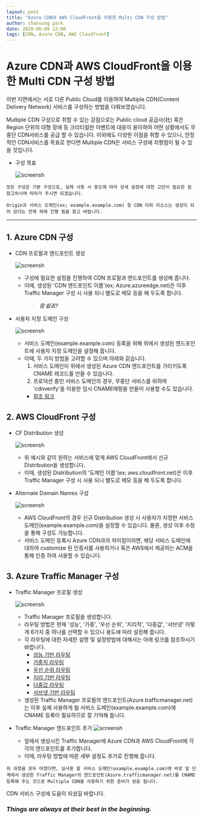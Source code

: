 ```yaml
---
layout: post
title: "Azure CDN와 AWS CloudFront을 이용한 Multi CDN 구성 방법"
author: chansung park
date: 2020-06-09 12:00
tags: [CDN, Azure CDN, AWS Cloudfront]
---
```


# Azure CDN과 AWS CloudFront을 이용한 Multi CDN 구성 방법

이번 지면에서는 서로 다른 Public Cloud를 이용하여 Multiple CDN(Content Delivery Network) 서비스를 구성하는 방법을 다뤄보겠습니다.

Multiple CDN 구성으로 취할 수 있는 강점으로는 Public cloud 공급사(社) 혹은 Region 단위의 대형 장애 등 크리티컬한 이벤트에 대응이 용이하여 어떤 상황에서도 무중단 CDN서비스를 공급 할 수 있습니다. 이외에도 다양한 이점을 취할 수 있으니, 안정적인 CDN서비스를 목표로 한다면 Multiple CDN은 서비스 구성에 지향점이 될 수 있을 것입니다.


* 구성 목표

    ![screensh](/files/blog/Architecture.png)

```
모든 구성은 기본 구성으로, 실제 사용 시 용도에 따라 상세 설정에 대한 고민이 필요한 점 참고하시며 따라가 주시면 되겠습니다.
```
```
Origin과 서비스 도메인(ex; example.example.com) 등 CDN 이외 리소스는 생성이 되어 있다는 전제 하에 진행 됨을 참고 바랍니다.
```
-----

## 1. Azure CDN 구성

* CDN 프로필과 엔드포인트 생성

    ![screensh](/files/blog/Azurecdn.png)
    - 구성에 필요한 설정을 진행하여 CDN 프로필과 엔드포인트를 생성해 줍니다.
    - 이때, 생성된 'CDN 엔드포인트 이름'(ex; Azure.azureedge.net)은 이후 Traffic Manager 구성 시 사용 되니 별도로 메모 등을 해 두도록 합니다.
        > **_참 쉽죠?_**

* 사용자 지정 도메인 구성

    ![screensh](/files/blog/customdomain.png)
    - 서비스 도메인(example.example.com) 등록을 위해 위에서 생성된 엔드포인트에 사용자 지정 도메인을 설정해 줍니다.
    - 이때, 두 가지 방법을 고려할 수 있으며 아래와 같습니다.
        1) 서비스 도메인이 위에서 생성된 Azure CDN 엔드포인트를 가리키도록 CNAME 레코드를 만들 수 있습니다.
        2) 프로덕션 중인 서비스 도메인의 경우, 무중단 서비스를 위하여 'cdnverify'을 이용한 임시 CNAME매핑을 만들어 사용할 수도 있습니다.
        * [참조 링크](https://docs.microsoft.com/ko-kr/azure/cdn/cdn-map-content-to-custom-domain)


## 2. AWS CloudFront 구성

* CF Distribution 생성

    ![screensh](/files/blog/distnew1.png)
    - 위 예시와 같이 원하는 서비스에 맞게 AWS CloudFront에서 신규 Distribution을 생성합니다.
    - 이때, 생성된 Distribution의 '도메인 이름'(ex; aws.cloudfront.net)은 이후 Traffic Manager 구성 시 사용 되니 별도로 메모 등을 해 두도록 합니다.

* Alternate Domain Names 구성

    ![screensh](/files/blog/distnew2.png)
    - AWS CloudFront의 경우 신규 Distribution 생성 시 사용자가 지정한 서비스 도메인(example.example.com)을 설정할 수 있습니다. 물론, 생성 이후 수정을 통해 구성도 가능합니다.
    - 서비스 도메인 등록시 Azure CDN과의 차이점이라면, 해당 서비스 도메인에 대하여 customize 된 인증서를 사용하거나 혹은 AWS에서 제공하는 ACM을 통해 인증 하여 사용할 수 있습니다.


## 3. Azure Traffic Manager 구성

* Traffic Manager 프로필 생성

    ![screensh](/files/blog/tmmake.png)
    - Traffic Manager 프로필을 생성합니다.
    - 라우팅 방법은 현재 '성능', '가중', '우선 순위', '지리적', '다중값', '서브넷' 이렇게 6가지 중 하나를 선택할 수 있으니 용도에 따라 설정해 줍니다.
    - 각 라우팅에 대한 자세한 설명 및 설정방법에 대해서는 아래 링크를 참조하시기 바랍니다.
        * [성능 기반 라우팅](https://docs.microsoft.com/ko-kr/azure/traffic-manager/traffic-manager-configure-performance-routing-method)
        * [가중치 라우팅](https://docs.microsoft.com/ko-kr/azure/traffic-manager/tutorial-traffic-manager-weighted-endpoint-routing)
        * [우선 순위 라우팅](https://docs.microsoft.com/ko-kr/azure/traffic-manager/traffic-manager-configure-priority-routing-method)
        * [지리 기반 라우팅](https://docs.microsoft.com/ko-kr/azure/traffic-manager/traffic-manager-configure-geographic-routing-method)
        * [다중값 라우팅](https://docs.microsoft.com/ko-kr/azure/traffic-manager/traffic-manager-configure-multivalue-routing-method)
        * [서브넷 기반 라우팅](https://docs.microsoft.com/ko-kr/azure/traffic-manager/traffic-manager-configure-subnet-routing-method)
    - 생성된 Traffic Manager 프로필의 엔드포인트(Azure.trafficmanager.net)는 이후 실제 사용하게 될 서비스 도메인(example.example.com)에 CNAME 등록이 필요하므로 잘 기억해 둡니다.

* Traffic Manager 엔드포인트 추가
    ![screensh](/files/blog/tmendmake.png)
    - 앞에서 생성시킨 Traffic Manager에 Azure CDN과 AWS CloudFront에 각각의 엔드포인트를 추가합니다.
    - 이때, 라우팅 방법에 따른 세부 설정도 추가로 진행해 줍니다.

```
위 과정을 모두 마쳤다면, 실사용 할 서비스 도메인(example.example.com)에 바로 앞 단계에서 생성한 Traffic Manager의 엔드포인트(Azure.trafficmanager.net)를 CNAME 등록해 주는 것으로 Multiple CDN을 사용하기 위한 준비가 완료 됩니다.
```

CDN 서비스 구성에 도움이 되셨길 바랍니다.
### _Things are always at their best in the beginning._
